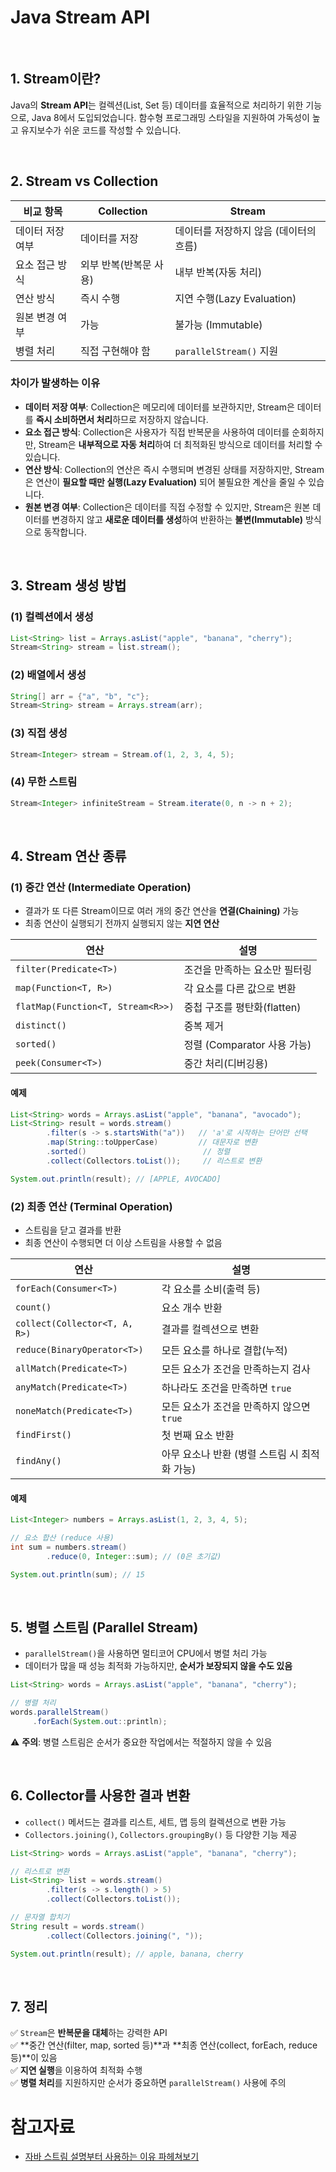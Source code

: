 # Java Stream API

<br>

## 1. Stream이란?
Java의 **Stream API**는 컬렉션(List, Set 등) 데이터를 효율적으로 처리하기 위한 기능으로, Java 8에서 도입되었습니다. 함수형 프로그래밍 스타일을 지원하여 가독성이 높고 유지보수가 쉬운 코드를 작성할 수 있습니다.



<br>

## 2. Stream vs Collection
| 비교 항목 | Collection | Stream |
|-----------|-----------|--------|
| 데이터 저장 여부 | 데이터를 저장 | 데이터를 저장하지 않음 (데이터의 흐름) |
| 요소 접근 방식 | 외부 반복(반복문 사용) | 내부 반복(자동 처리) |
| 연산 방식 | 즉시 수행 | 지연 수행(Lazy Evaluation) |
| 원본 변경 여부 | 가능 | 불가능 (Immutable) |
| 병렬 처리 | 직접 구현해야 함 | `parallelStream()` 지원 |

### 차이가 발생하는 이유
- **데이터 저장 여부**: Collection은 메모리에 데이터를 보관하지만, Stream은 데이터를 **즉시 소비하면서 처리**하므로 저장하지 않습니다.
- **요소 접근 방식**: Collection은 사용자가 직접 반복문을 사용하여 데이터를 순회하지만, Stream은 **내부적으로 자동 처리**하여 더 최적화된 방식으로 데이터를 처리할 수 있습니다.
- **연산 방식**: Collection의 연산은 즉시 수행되며 변경된 상태를 저장하지만, Stream은 연산이 **필요할 때만 실행(Lazy Evaluation)** 되어 불필요한 계산을 줄일 수 있습니다.
- **원본 변경 여부**: Collection은 데이터를 직접 수정할 수 있지만, Stream은 원본 데이터를 변경하지 않고 **새로운 데이터를 생성**하여 반환하는 **불변(Immutable)** 방식으로 동작합니다.



<br>

## 3. Stream 생성 방법
### (1) 컬렉션에서 생성
```java
List<String> list = Arrays.asList("apple", "banana", "cherry");
Stream<String> stream = list.stream();
```
### (2) 배열에서 생성
```java
String[] arr = {"a", "b", "c"};
Stream<String> stream = Arrays.stream(arr);
```
### (3) 직접 생성
```java
Stream<Integer> stream = Stream.of(1, 2, 3, 4, 5);
```
### (4) 무한 스트림
```java
Stream<Integer> infiniteStream = Stream.iterate(0, n -> n + 2);
```



<br>

## 4. Stream 연산 종류

### (1) 중간 연산 (Intermediate Operation)
- 결과가 또 다른 Stream이므로 여러 개의 중간 연산을 **연결(Chaining)** 가능
- 최종 연산이 실행되기 전까지 실행되지 않는 **지연 연산**

| 연산 | 설명 |
|------|------|
| `filter(Predicate<T>)` | 조건을 만족하는 요소만 필터링 |
| `map(Function<T, R>)` | 각 요소를 다른 값으로 변환 |
| `flatMap(Function<T, Stream<R>>)` | 중첩 구조를 평탄화(flatten) |
| `distinct()` | 중복 제거 |
| `sorted()` | 정렬 (Comparator 사용 가능) |
| `peek(Consumer<T>)` | 중간 처리(디버깅용) |

#### **예제**
```java
List<String> words = Arrays.asList("apple", "banana", "avocado");
List<String> result = words.stream()
        .filter(s -> s.startsWith("a"))   // 'a'로 시작하는 단어만 선택
        .map(String::toUpperCase)         // 대문자로 변환
        .sorted()                          // 정렬
        .collect(Collectors.toList());     // 리스트로 변환

System.out.println(result); // [APPLE, AVOCADO]
```



### (2) 최종 연산 (Terminal Operation)
- 스트림을 닫고 결과를 반환
- 최종 연산이 수행되면 더 이상 스트림을 사용할 수 없음

| 연산 | 설명 |
|------|------|
| `forEach(Consumer<T>)` | 각 요소를 소비(출력 등) |
| `count()` | 요소 개수 반환 |
| `collect(Collector<T, A, R>)` | 결과를 컬렉션으로 변환 |
| `reduce(BinaryOperator<T>)` | 모든 요소를 하나로 결합(누적) |
| `allMatch(Predicate<T>)` | 모든 요소가 조건을 만족하는지 검사 |
| `anyMatch(Predicate<T>)` | 하나라도 조건을 만족하면 `true` |
| `noneMatch(Predicate<T>)` | 모든 요소가 조건을 만족하지 않으면 `true` |
| `findFirst()` | 첫 번째 요소 반환 |
| `findAny()` | 아무 요소나 반환 (병렬 스트림 시 최적화 가능) |

#### **예제**
```java
List<Integer> numbers = Arrays.asList(1, 2, 3, 4, 5);

// 요소 합산 (reduce 사용)
int sum = numbers.stream()
        .reduce(0, Integer::sum); // (0은 초기값)

System.out.println(sum); // 15
```



<br>

## 5. 병렬 스트림 (Parallel Stream)
- `parallelStream()`을 사용하면 멀티코어 CPU에서 병렬 처리 가능
- 데이터가 많을 때 성능 최적화 가능하지만, **순서가 보장되지 않을 수도 있음**

```java
List<String> words = Arrays.asList("apple", "banana", "cherry");

// 병렬 처리
words.parallelStream()
     .forEach(System.out::println);
```

⚠ **주의**: 병렬 스트림은 순서가 중요한 작업에서는 적절하지 않을 수 있음



<br>

## 6. Collector를 사용한 결과 변환
- `collect()` 메서드는 결과를 리스트, 세트, 맵 등의 컬렉션으로 변환 가능
- `Collectors.joining()`, `Collectors.groupingBy()` 등 다양한 기능 제공

```java
List<String> words = Arrays.asList("apple", "banana", "cherry");

// 리스트로 변환
List<String> list = words.stream()
        .filter(s -> s.length() > 5)
        .collect(Collectors.toList());

// 문자열 합치기
String result = words.stream()
        .collect(Collectors.joining(", "));

System.out.println(result); // apple, banana, cherry
```



<br>

## 7. 정리
✅ `Stream`은 **반복문을 대체**하는 강력한 API  
✅ **중간 연산(filter, map, sorted 등)**과 **최종 연산(collect, forEach, reduce 등)**이 있음  
✅ **지연 실행**을 이용하여 최적화 수행  
✅ **병렬 처리**를 지원하지만 순서가 중요하면 `parallelStream()` 사용에 주의

# 참고자료
- [자바 스트림 설명부터 사용하는 이유 파헤쳐보기](https://zangzangs.tistory.com/171)